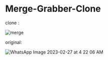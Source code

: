 # Merge-Grabber-Clone

clone : 

![merge](https://user-images.githubusercontent.com/114630722/221452838-d488ef34-4371-4253-a7b7-ba0f9aba2077.png)  

original:

![WhatsApp Image 2023-02-27 at 4 22 06 AM](https://user-images.githubusercontent.com/114630722/221452854-d013c518-3985-42be-861f-b1fa35c6ab91.jpeg)

